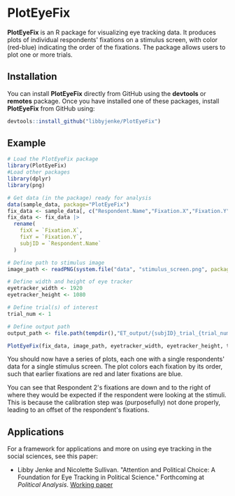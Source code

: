 <h1>PlotEyeFix</h1>

<b>PlotEyeFix</b> is an R package for visualizing eye tracking data. It produces plots of individual respondents' fixations on a stimulus screen, with color (red-blue) indicating the order of the fixations. The package allows users to plot one or more trials.

<h2>Installation</h2>
You can install <b>PlotEyeFix</b> directly from GitHub using the <b>devtools</b> or <b>remotes</b> package. Once you have installed one of these packages, install <b>PlotEyeFix</b> from GitHub using:

```r
devtools::install_github("libbyjenke/PlotEyeFix")
```

<h2>Example</h2>

```r
# Load the PlotEyeFix package
library(PlotEyeFix)
#Load other packages
library(dplyr)
library(png)

# Get data (in the package) ready for analysis
data(sample_data, package="PlotEyeFix")
fix_data <- sample_data[, c("Respondent.Name","Fixation.X","Fixation.Y","trial_num")]
fix_data <- fix_data |>
  rename(
    fixX = `Fixation.X`,
    fixY = `Fixation.Y`,
    subjID = `Respondent.Name`
  )

# Define path to stimulus image
image_path <- readPNG(system.file("data", "stimulus_screen.png", package = "PlotEyeFix"))

# Define width and height of eye tracker
eyetracker_width <- 1920
eyetracker_height <- 1080

# Define trial(s) of interest
trial_num <- 1

# Define output path
output_path <- file.path(tempdir(),"ET_output/{subjID}_trial_{trial_num}.png")

PlotEyeFix(fix_data, image_path, eyetracker_width, eyetracker_height, trial_num, output_path) 
```
You should now have a series of plots, each one with a single respondents' data for a single stimulus screen. The plot colors each fixation by its order, such that earlier fixations are red and later fixations are blue.

You can see that Respondent 2's fixations are down and to the right of where they would be expected if the respondent were looking at the stimuli. This is because the calibration step was (purposefully) not done properly, leading to an offset of the respondent's fixations.

<h2>Applications</h2>
For a framework for applications and more on using eye tracking in the social sciences, see this paper:
<br>
<ul>
<li>Libby Jenke and Nicolette Sullivan. "Attention and Political Choice: A Foundation for Eye Tracking in Political Science." Forthcoming at <i>Political Analysis</i>. <a href="https://osf.io/preprints/socarxiv/ns48h">Working paper</a></li>
</ul>
